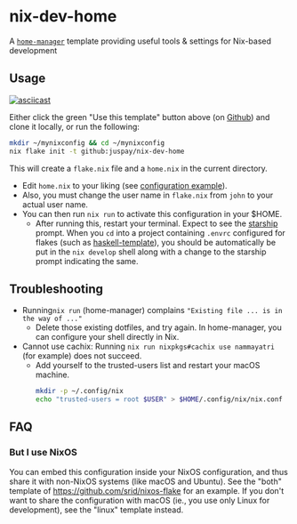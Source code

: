 # nix-dev-home

A [`home-manager`](https://github.com/nix-community/home-manager) template providing useful tools &amp; settings for Nix-based development

## Usage

[![asciicast](https://asciinema.org/a/572907.svg)](https://asciinema.org/a/572907)

Either click the green "Use this template" button above (on [Github](https://github.com/juspay/nix-dev-home)) and clone it locally, or run the following:

```sh
mkdir ~/mynixconfig && cd ~/mynixconfig
nix flake init -t github:juspay/nix-dev-home
```

This will create a `flake.nix` file and a `home.nix` in the current directory. 

- Edit `home.nix` to your liking (see [configuration example](https://nix-community.github.io/home-manager/index.html#sec-usage-configuration)). 
- Also, you must change the user name in `flake.nix` from `john` to your actual user name. 
- You can then run `nix run` to activate this configuration in your $HOME.
    - After running this, restart your terminal. Expect to see the [starship](https://starship.rs/) prompt. When you `cd` into a project containing `.envrc` configured for flakes (such as [haskell-template](https://github.com/srid/haskell-template)), you should be automatically be put in the `nix develop` shell along with a change to the starship prompt indicating the same.

## Troubleshooting

- Running`nix run` (home-manager) complains `"Existing file ... is in the way of ..."`
    - Delete those existing dotfiles, and try again. In home-manager, you can configure your shell directly in Nix.
- Cannot use cachix: Running `nix run nixpkgs#cachix use nammayatri` (for example) does not succeed.
    - Add yourself to the trusted-users list and restart your macOS machine.
        ```sh
        mkdir -p ~/.config/nix
        echo "trusted-users = root $USER" > $HOME/.config/nix/nix.conf
        ```

## FAQ

### But I use NixOS

You can embed this configuration inside your NixOS configuration, and thus share it with non-NixOS systems (like macOS and Ubuntu). See the "both" template of https://github.com/srid/nixos-flake for an example. If you don't want to share the configuration with macOS (ie., you use only Linux for development), see the "linux" template instead.
